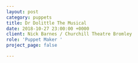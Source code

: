 ```yaml
---
layout: post
category: puppets
title: Dr Dolittle The Musical
date: 2018-10-27 23:00:00 +0000
client: Nick Barnes / Churchill Theatre Bromley
role: 'Puppet Maker '
project_page: false

---
```

